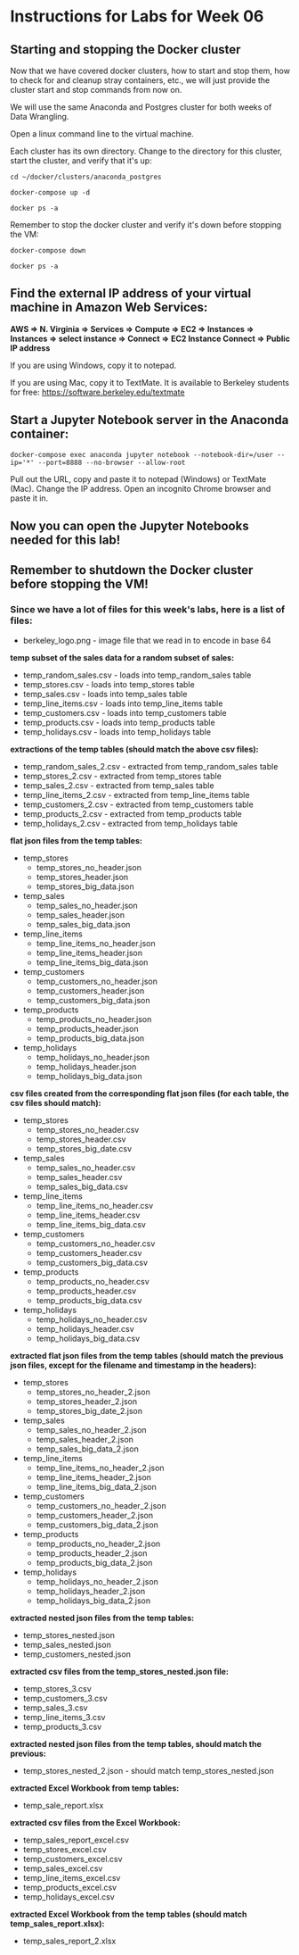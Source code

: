 # Instructions for Labs for Week 06

## Starting and stopping the Docker cluster

Now that we have covered docker clusters, how to start and stop them, how to check for and cleanup stray containers, etc., we  will just provide the cluster start and stop commands from now on.

We will use the same Anaconda and Postgres cluster for both weeks of Data Wrangling.

Open a linux command line to the virtual machine.

Each cluster has its own directory.  Change to the directory for this cluster, start the cluster, and verify that it's up:
```
cd ~/docker/clusters/anaconda_postgres

docker-compose up -d

docker ps -a

```

Remember to stop the docker cluster and verify it's down before stopping the VM:
```
docker-compose down

docker ps -a

```

## Find the external IP address of your virtual machine in Amazon Web Services:

**AWS => N. Virginia => Services => Compute => EC2 => Instances => Instances => select instance => Connect => EC2 Instance Connect => Public IP address**

If you are using Windows, copy it to notepad.

If you are using Mac, copy it to TextMate.  It is available to Berkeley students for free:
https://software.berkeley.edu/textmate

## Start a Jupyter Notebook server in the Anaconda container:

```
docker-compose exec anaconda jupyter notebook --notebook-dir=/user --ip='*' --port=8888 --no-browser --allow-root
```

Pull out the URL, copy and paste it to notepad (Windows) or TextMate (Mac).   Change the IP address.  Open an incognito Chrome browser and paste it in.  

## Now you can open the Jupyter Notebooks needed for this lab!

## Remember to shutdown the Docker cluster before stopping the VM!

### Since we have a lot of files for this week's labs, here is a list of files:

* berkeley_logo.png - image file that we read in to encode in base 64

**temp subset of the sales data for a random subset of sales:**
* temp_random_sales.csv - loads into temp_random_sales table
* temp_stores.csv - loads into temp_stores table
* temp_sales.csv - loads into temp_sales table
* temp_line_items.csv - loads into temp_line_items table
* temp_customers.csv - loads into temp_customers table
* temp_products.csv - loads into temp_products table
* temp_holidays.csv - loads into temp_holidays table

**extractions of the temp tables (should match the above csv files):**
* temp_random_sales_2.csv - extracted from temp_random_sales table
* temp_stores_2.csv - extracted from  temp_stores table
* temp_sales_2.csv - extracted from temp_sales table
* temp_line_items_2.csv - extracted from temp_line_items table
* temp_customers_2.csv - extracted from temp_customers table
* temp_products_2.csv - extracted from temp_products table
* temp_holidays_2.csv - extracted from temp_holidays table

**flat json files from the temp tables:**

* temp_stores
    * temp_stores_no_header.json
    * temp_stores_header.json
    * temp_stores_big_data.json
* temp_sales
    * temp_sales_no_header.json
    * temp_sales_header.json
    * temp_sales_big_data.json
* temp_line_items
    * temp_line_items_no_header.json
    * temp_line_items_header.json
    * temp_line_items_big_data.json
* temp_customers
    * temp_customers_no_header.json
    * temp_customers_header.json
    * temp_customers_big_data.json
* temp_products
    * temp_products_no_header.json
    * temp_products_header.json
    * temp_products_big_data.json
* temp_holidays
    * temp_holidays_no_header.json
    * temp_holidays_header.json
    * temp_holidays_big_data.json

**csv files created from the corresponding flat json files (for each table, the csv files should match):**

* temp_stores
    * temp_stores_no_header.csv
    * temp_stores_header.csv
    * temp_stores_big_date.csv
* temp_sales
    * temp_sales_no_header.csv
    * temp_sales_header.csv
    * temp_sales_big_data.csv
* temp_line_items
    * temp_line_items_no_header.csv
    * temp_line_items_header.csv
    * temp_line_items_big_data.csv
* temp_customers
    * temp_customers_no_header.csv
    * temp_customers_header.csv
    * temp_customers_big_data.csv
* temp_products
    * temp_products_no_header.csv
    * temp_products_header.csv
    * temp_products_big_data.csv
* temp_holidays
    * temp_holidays_no_header.csv
    * temp_holidays_header.csv
    * temp_holidays_big_data.csv

**extracted flat json files from the temp tables (should match the previous json files, except for the filename and timestamp in the headers):**

* temp_stores
    * temp_stores_no_header_2.json
    * temp_stores_header_2.json
    * temp_stores_big_date_2.json
* temp_sales
    * temp_sales_no_header_2.json
    * temp_sales_header_2.json
    * temp_sales_big_data_2.json
* temp_line_items
    * temp_line_items_no_header_2.json
    * temp_line_items_header_2.json
    * temp_line_items_big_data_2.json
* temp_customers
    * temp_customers_no_header_2.json
    * temp_customers_header_2.json
    * temp_customers_big_data_2.json
* temp_products
    * temp_products_no_header_2.json
    * temp_products_header_2.json
    * temp_products_big_data_2.json
* temp_holidays
    * temp_holidays_no_header_2.json
    * temp_holidays_header_2.json
    * temp_holidays_big_data_2.json

**extracted nested json files from the temp tables:**

* temp_stores_nested.json
* temp_sales_nested.json
* temp_customers_nested.json

**extracted csv files from the temp_stores_nested.json file:**

* temp_stores_3.csv
* temp_customers_3.csv
* temp_sales_3.csv
* temp_line_items_3.csv
* temp_products_3.csv

**extracted nested json files from the temp tables, should match the previous:**

* temp_stores_nested_2.json - should match temp_stores_nested.json

**extracted Excel Workbook from temp tables:**

* temp_sale_report.xlsx

**extracted csv files from the Excel Workbook:**

* temp_sales_report_excel.csv
* temp_stores_excel.csv
* temp_customers_excel.csv
* temp_sales_excel.csv
* temp_line_items_excel.csv
* temp_products_excel.csv
* temp_holidays_excel.csv

**extracted Excel Workbook from the temp tables (should match temp_sales_report.xlsx):**

* temp_sales_report_2.xlsx
